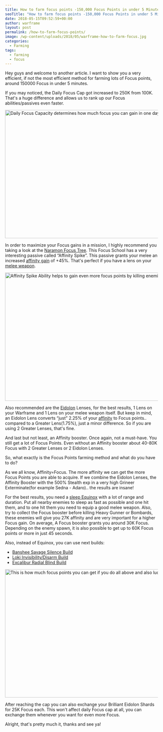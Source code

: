 ```yaml
---
title: How to farm focus points -150,000 Focus Points in under 5 Minutes!
seoTitle: "How to farm focus points -150,000 Focus Points in under 5 Minutes!"
date: 2018-05-15T09:52:59+00:00
author: warframe
layout: post
permalink: /how-to-farm-focus-points/
image: /wp-content/uploads/2018/05/warframe-how-to-farm-focus.jpg
categories:
  - Farming
tags:
  - farming
  - focus
---
```

Hey guys and welcome to another article. I want to show you a very efficient, if not the most efficient method for farming lots of Focus points, around 150000 Focus in under 5 minutes.

<!--more-->

If you may noticed, the Daily Focus Cap got increased to 250K from 100K. That's a huge difference and allows us to rank up our Focus abilities/passives even faster.

<img src="https://warframeblog.com/wp-content/uploads/2017/10/warframe-daily-focus-cap-1024x576.png" title="Warframe Daily focus capacity" alt="Daily Focus Capacity determines how much focus you can gain in one day" width="750" height="422" class="alignnone size-large wp-image-1355" srcset="https://warframeblog.com/wp-content/uploads/2017/10/warframe-daily-focus-cap-1024x576.png 1024w, https://warframeblog.com/wp-content/uploads/2017/10/warframe-daily-focus-cap-300x169.png 300w, https://warframeblog.com/wp-content/uploads/2017/10/warframe-daily-focus-cap-768x432.png 768w" sizes="(max-width: 750px) 100vw, 750px" />

In order to maximize your Focus gains in a mission, I highly recommend you taking a look at the [Naramon Focus Tree](https://warframeblog.com/naramon-focus-tree/). This Focus School has a very interesting passive called &#8220;Affinity Spike&#8221;. This passive grants your melee an increased [affinity gain](https://warframeblog.com/affinity-how-level-up/) of +45%. That's perfect if you have a lens on your [melee weapon](https://warframeblog.com/melee-weapons/).

<img src="https://warframeblog.com/wp-content/uploads/2017/10/warframe-naramon-affinity-spike-1024x576.png" title="Warframe Naramon Focus School Affinity Spike Ability" alt="Affinity Spike Ability helps to gain even more focus points by killing enemies with your melee weapon" width="750" height="422" class="alignnone size-large wp-image-1358" srcset="https://warframeblog.com/wp-content/uploads/2017/10/warframe-naramon-affinity-spike-1024x576.png 1024w, https://warframeblog.com/wp-content/uploads/2017/10/warframe-naramon-affinity-spike-300x169.png 300w, https://warframeblog.com/wp-content/uploads/2017/10/warframe-naramon-affinity-spike-768x432.png 768w" sizes="(max-width: 750px) 100vw, 750px" />

Also recommended are the [Eidolon](https://warframeblog.com/spawn-defeat-gantulyst-hydrolyst/) Lenses, for the best results, 1 Lens on your Warframe and 1 Lens on your melee weapon itself. But keep in mind, an Eidolon Lens converts &#8220;just&#8221; 2.25% of your [affinity](https://warframeblog.com/affinity-mastery-rank/) to Focus points.. compared to a Greater Lens(1.75%), just a minor difference. So if you are using 2 Greater Lenses, that's fine.

And last but not least, an Affinity booster. Once again, not a must-have. You still get a lot of Focus Points. Even without an Affinity booster about 40-80K Focus with 2 Greater Lenses or 2 Eidolon Lenses.

So, what exactly is the Focus Points farming method and what do you have to do?

As we all know, Affinity=Focus. The more affinity we can get the more Focus Points you are able to acquire. If we combine the Eidolon Lenses, the Affinity Booster with the 500% Stealth exp in a very high Grineer Exterminate(for example Sedna - Adaro).. the results are insane!

For the best results, you need a [sleep Equinox](https://warframeblog.com/equinox-focus-farm-build/) with a lot of range and duration. Put all nearby enemies to sleep as fast as possible and one hit them, and to one hit them you need to equip a good melee weapon. Also, try to collect the Focus booster before killing Heavy Gunner or Bombards, these enemies will give you 27K affinity and are very important for a higher Focus gain. On average, A Focus booster grants you around 30K Focus. Depending on the enemy spawn, it is also possible to get up to 60K Focus points or more in just 45 seconds.

Also, instead of Equinox, you can use next builds:

  * [Banshee Savage Silence Build](https://warframeblog.com/banshee-savage-silence-build/)
  * [Loki Invisibility/Disarm Build](https://warframeblog.com/loki-invisibility-disarm-build/)
  * [Excalibur Radial Blind Build](https://warframeblog.com/excalibur-radial-blind-build/)

<img src="https://warframeblog.com/wp-content/uploads/2017/10/warframe-farm-lots-of-focus-1024x576.png" title="Warframe How to farm focus points" alt="This is how much focus points you can get if you do all above and also lucky enough" width="750" height="422" class="alignnone size-large wp-image-1361" srcset="https://warframeblog.com/wp-content/uploads/2017/10/warframe-farm-lots-of-focus-1024x576.png 1024w, https://warframeblog.com/wp-content/uploads/2017/10/warframe-farm-lots-of-focus-300x169.png 300w, https://warframeblog.com/wp-content/uploads/2017/10/warframe-farm-lots-of-focus-768x432.png 768w" sizes="(max-width: 750px) 100vw, 750px" />

After reaching the cap you can also exchange your Brilliant Eidolon Shards for 25K Focus each. This won't affect daily Focus cap at all, you can exchange them whenever you want for even more Focus.

Alright, that's pretty much it, thanks and see ya!